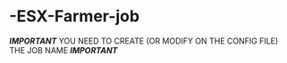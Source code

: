 # -ESX-Farmer-job

***IMPORTANT***
YOU NEED TO CREATE (OR MODIFY ON THE CONFIG FILE) THE JOB NAME
***IMPORTANT***
